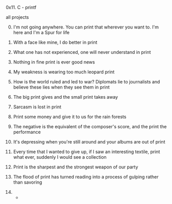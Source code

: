 0x11. C - printf

all projects

0. I'm not going anywhere. You can print that wherever you want to. I'm here and I'm a Spur for life

2. With a face like mine, I do better in print

3. What one has not experienced, one will never understand in print


4. Nothing in fine print is ever good news

5. My weakness is wearing too much leopard print


6. How is the world ruled and led to war? Diplomats lie to journalists and believe these lies when they see them in print


7. The big print gives and the small print takes away


8. Sarcasm is lost in print

9. Print some money and give it to us for the rain forests


10. The negative is the equivalent of the composer's score, and the print the performance

11. It's depressing when you're still around and your albums are out of print

12. Every time that I wanted to give up, if I saw an interesting textile, print what ever, suddenly I would see a collection


13. Print is the sharpest and the strongest weapon of our party


14. The flood of print has turned reading into a process of gulping rather than savoring


15. *